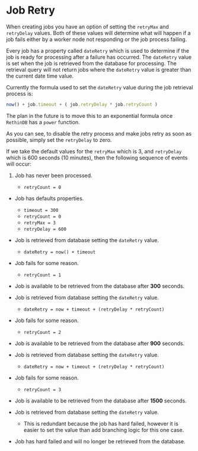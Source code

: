 # Job Retry

When creating jobs you have an option of setting the `retryMax` and `retryDelay` values. Both of these values will determine what will happen if a job fails either by a worker node not responding or the job process failing.

Every job has a property called `dateRetry` which is used to determine if the job is ready for processing after a failure has occurred. The `dateRetry` value is set when the job is retrieved from the database for processing. The retrieval query will not return jobs where the `dateRetry` value is greater than the current date time value.

Currently the formula used to set the `dateRetry` value during the job retrieval process is:

```js
now() + job.timeout + ( job.retryDelay * job.retryCount )
```

The plan in the future is to move this to an exponential formula once `RethinDB` has a `power` function.

As you can see, to disable the retry process and make jobs retry as soon as possible, simply set the `retryDelay` to zero.

If we take the default values for the `retryMax` which is 3, and `retryDelay` which is 600 seconds (10 minutes), then the following sequence of events will occur:

1.  Job has never been processed.

    -   `retryCount = 0`

-   Job has defaults properties.

    -   `timeout = 300`
    -   `retryCount = 0`
    -   `retryMax = 3`
    -   `retryDelay = 600`

-   Job is retrieved from database setting the `dateRetry` value.

    -   `dateRetry = now() + timeout`

-   Job fails for some reason.

    -   `retryCount = 1`

-   Job is available to be retrieved from the database after __300__ seconds.

-   Job is retrieved from database setting the `dateRetry` value.

    -   `dateRetry = now + timeout + (retryDelay * retryCount)`

-   Job fails for some reason.

    -   `retryCount = 2`

-   Job is available to be retrieved from the database after __900__ seconds.

-   Job is retrieved from database setting the `dateRetry` value.

    -   `dateRetry = now + timeout + (retryDelay * retryCount)`

-   Job fails for some reason.

    -   `retryCount = 3`

-   Job is available to be retrieved from the database after __1500__ seconds.

-   Job is retrieved from database setting the `dateRetry` value.

    -   This is redundant because the job has hard failed, however it is easier to set the value than add branching logic for this one case.

-   Job has hard failed and will no longer be retrieved from the database.
